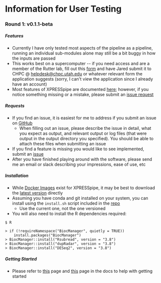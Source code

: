# Information for User Testing

### Round 1: v0.1.1-beta
##### Features
- Currently I have only tested most aspects of the pipeline as a pipeline, running an individual sub-modules alone may still be a bit buggy in how the inputs are passed
- This works best on a supercomputer -- if you need access and are a member of the Rutter lab, fill out this [form](https://www.chpc.utah.edu/role/user/account_request.php) and have Jared submit it to CHPC @ helpdesk@chpc.utah.edu or whatever relevant form the application suggests (sorry, I can't view the application since I already have an account)
- Most features of XPRESSpipe are documented [here](https://github.com/XPRESSyourself/XPRESSpipe); however, if you notice something missing or a mistake, please submit an [issue request](https://github.com/XPRESSyourself/XPRESSpipe/issues)

##### Requests
- If you find an issue, it is easiest for me to address if you submit an issue on [GitHub](https://github.com/XPRESSyourself/XPRESSpipe/issues)
  - When filling out an issue, please describe the issue in detail, what you expect as output, and relevant output or log files (that were output in the output directory you specified). You should be able to attach these files when submitting an issue
- If you find a feature is missing you would like to see implemented, submit an [issue]((https://github.com/XPRESSyourself/XPRESSpipe/issues))
- After you have finished playing around with the software, please send me an email or slack describing your impressions, ease of use, etc

##### Installation
- While [Docker Images](https://cloud.docker.com/repository/docker/jordanberg/xpresspipe/general) exist for XPRESSpipe, it may be best to download the [latest version](https://github.com/XPRESSyourself/XPRESSpipe/releases) directly
- Assuming you have conda and git installed on your system, you can install using the ```install.sh``` script included in the [repo](https://github.com/XPRESSyourself/XPRESSpipe/)
  - Use the current one, not the one versioned
- You will also need to install the R dependencies required:
```
$ R

> if (!requireNamespace("BiocManager", quietly = TRUE))
    install.packages("BiocManager")
> BiocManager::install("Rsubread", version = "3.8")
> BiocManager::install("dupRadar", version = "3.8")
> BiocManager::install("DESeq2", version = "3.8")
```

##### Getting Started
- Please refer to [this](https://xpresspipe.readthedocs.io/en/latest/content/general-usage.html) page and [this](https://xpresspipe.readthedocs.io/en/latest/content/reference-building.html) page in the docs to help with getting started
